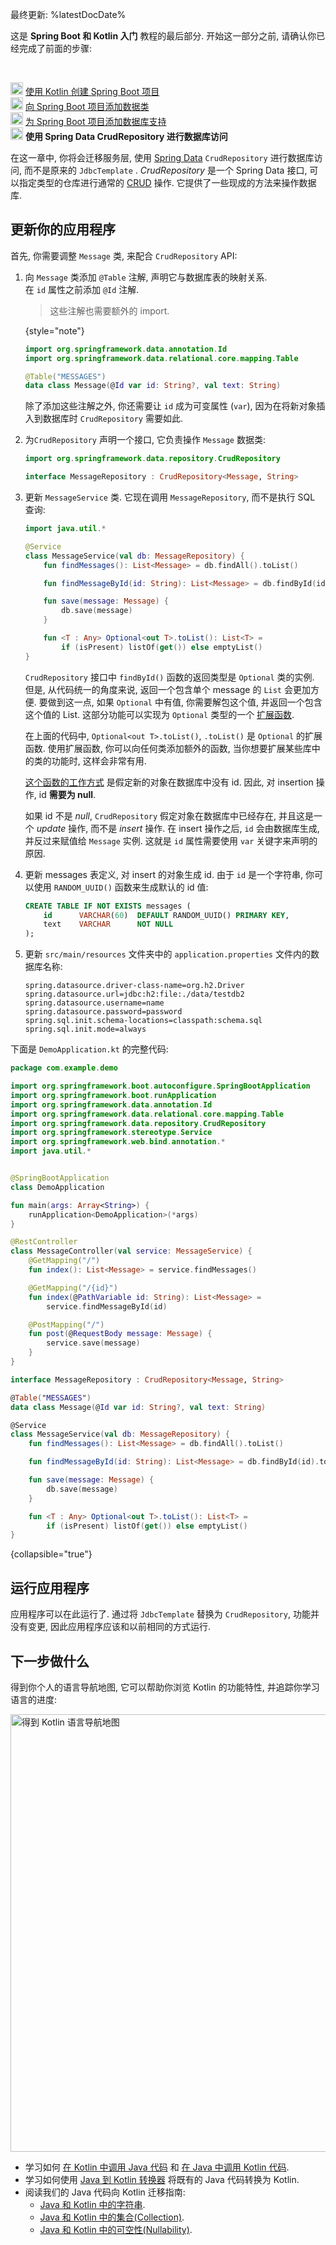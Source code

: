 [//]: # (title: 使用 Spring Data CrudRepository 进行数据库访问)
[//]: # (description: 在 Kotlin 编写的 Spring Boot 项目中使用 Spring Data.)

最终更新: %latestDocDate%

<tldr>
    <p>
        这是 <strong>Spring Boot 和 Kotlin 入门</strong> 教程的最后部分.
        开始这一部分之前, 请确认你已经完成了前面的步骤:
    </p><br/>
    <p>
        <img src="icon-1-done.svg" width="20" alt="第 1 步"/> <a href="jvm-create-project-with-spring-boot.md">使用 Kotlin 创建 Spring Boot 项目</a><br/>
        <img src="icon-2-done.svg" width="20" alt="第 2 步"/> <a href="jvm-spring-boot-add-data-class.md">向 Spring Boot 项目添加数据类</a><br/>
        <img src="icon-3-done.svg" width="20" alt="第 3 步"/> <a href="jvm-spring-boot-add-db-support.md">为 Spring Boot 项目添加数据库支持</a><br/>
        <img src="icon-4.svg" width="20" alt="第 4 步"/> <strong>使用 Spring Data CrudRepository 进行数据库访问</strong>
    </p>
</tldr>

在这一章中, 你将会迁移服务层, 使用 [Spring Data](https://docs.spring.io/spring-data/commons/docs/current/api/org/springframework/data/repository/CrudRepository.html)
`CrudRepository` 进行数据库访问, 而不是原来的 `JdbcTemplate` .
_CrudRepository_ 是一个 Spring Data 接口, 可以指定类型的仓库进行通常的 [CRUD](https://en.wikipedia.org/wiki/Create,_read,_update_and_delete) 操作.
它提供了一些现成的方法来操作数据库.

## 更新你的应用程序

首先, 你需要调整 `Message` 类, 来配合 `CrudRepository` API:

1. 向 `Message` 类添加 `@Table` 注解, 声明它与数据库表的映射关系.  
   在 `id` 属性之前添加 `@Id` 注解.

    > 这些注解也需要额外的 import.
    >
    {style="note"}

    ```kotlin
    import org.springframework.data.annotation.Id
    import org.springframework.data.relational.core.mapping.Table
    
    @Table("MESSAGES")
    data class Message(@Id var id: String?, val text: String)
    ```
    
   除了添加这些注解之外, 你还需要让 `id` 成为可变属性 (`var`), 因为在将新对象插入到数据库时 `CrudRepository` 需要如此.

2. 为`CrudRepository` 声明一个接口, 它负责操作 `Message` 数据类:

    ```kotlin
    import org.springframework.data.repository.CrudRepository
    
    interface MessageRepository : CrudRepository<Message, String>
    ```

3. 更新 `MessageService` 类. 它现在调用 `MessageRepository`, 而不是执行 SQL 查询:

    ```kotlin
    import java.util.*

    @Service
    class MessageService(val db: MessageRepository) {
        fun findMessages(): List<Message> = db.findAll().toList()
    
        fun findMessageById(id: String): List<Message> = db.findById(id).toList()
    
        fun save(message: Message) {
            db.save(message)
        }
    
        fun <T : Any> Optional<out T>.toList(): List<T> =
            if (isPresent) listOf(get()) else emptyList()
    }
    ```

    <deflist collapsible="true">
       <def title="扩展函数">
          <p>
            <code>CrudRepository</code> 接口中 <code>findById()</code> 函数的返回类型是 <code>Optional</code> 类的实例.
            但是, 从代码统一的角度来说, 返回一个包含单个 message 的 <code>List</code> 会更加方便.
            要做到这一点, 如果 <code>Optional</code> 中有值, 你需要解包这个值, 并返回一个包含这个值的 List.
            这部分功能可以实现为 <code>Optional</code> 类型的一个 <a href="extensions.md#extension-functions">扩展函数</a>.
          </p>
          <p>
            在上面的代码中, <code>Optional&lt;out T&gt;.toList()</code>, <code>.toList()</code> 是 <code>Optional</code> 的扩展函数.
            使用扩展函数, 你可以向任何类添加额外的函数, 当你想要扩展某些库中的类的功能时, 这样会非常有用.
          </p>
       </def>
       <def title="CrudRepository save() 函数">
          <p>
            <a href="https://docs.spring.io/spring-data/jdbc/docs/current/reference/html/#jdbc.entity-persistence">这个函数的工作方式</a> 是假定新的对象在数据库中没有 id.
            因此, 对 insertion 操作, id <b>需要为 null</b>.
          </p>
          <p>
            如果 id 不是 <i>null</i>, <code>CrudRepository</code> 假定对象在数据库中已经存在, 并且这是一个 <i>update</i> 操作, 而不是 <i>insert</i> 操作.
            在 insert 操作之后, <code>id</code> 会由数据库生成, 并反过来赋值给 <code>Message</code> 实例.
            这就是 <code>id</code> 属性需要使用 <code>var</code> 关键字来声明的原因.
          </p>
       </def>
    </deflist>

4. 更新 messages 表定义, 对 insert 的对象生成 id. 由于 `id` 是一个字符串, 你可以使用 `RANDOM_UUID()` 函数来生成默认的 id 值:

    ```sql
    CREATE TABLE IF NOT EXISTS messages (
        id      VARCHAR(60)  DEFAULT RANDOM_UUID() PRIMARY KEY,
        text    VARCHAR      NOT NULL
    );
    ```

5. 更新 `src/main/resources` 文件夹中的 `application.properties` 文件内的数据库名称:

   ```none
   spring.datasource.driver-class-name=org.h2.Driver
   spring.datasource.url=jdbc:h2:file:./data/testdb2
   spring.datasource.username=name
   spring.datasource.password=password
   spring.sql.init.schema-locations=classpath:schema.sql
   spring.sql.init.mode=always
   ```

下面是 `DemoApplication.kt` 的完整代码:

```kotlin
package com.example.demo

import org.springframework.boot.autoconfigure.SpringBootApplication
import org.springframework.boot.runApplication
import org.springframework.data.annotation.Id
import org.springframework.data.relational.core.mapping.Table
import org.springframework.data.repository.CrudRepository
import org.springframework.stereotype.Service
import org.springframework.web.bind.annotation.*
import java.util.*


@SpringBootApplication
class DemoApplication

fun main(args: Array<String>) {
    runApplication<DemoApplication>(*args)
}

@RestController
class MessageController(val service: MessageService) {
    @GetMapping("/")
    fun index(): List<Message> = service.findMessages()

    @GetMapping("/{id}")
    fun index(@PathVariable id: String): List<Message> =
        service.findMessageById(id)

    @PostMapping("/")
    fun post(@RequestBody message: Message) {
        service.save(message)
    }
}

interface MessageRepository : CrudRepository<Message, String>

@Table("MESSAGES")
data class Message(@Id var id: String?, val text: String)

@Service
class MessageService(val db: MessageRepository) {
    fun findMessages(): List<Message> = db.findAll().toList()

    fun findMessageById(id: String): List<Message> = db.findById(id).toList()

    fun save(message: Message) {
        db.save(message)
    }

    fun <T : Any> Optional<out T>.toList(): List<T> =
        if (isPresent) listOf(get()) else emptyList()
}
```
{collapsible="true"}

## 运行应用程序

应用程序可以在此运行了.
通过将 `JdbcTemplate` 替换为 `CrudRepository`, 功能并没有变更, 因此应用程序应该和以前相同的方式运行.

## 下一步做什么

得到你个人的语言导航地图, 它可以帮助你浏览 Kotlin 的功能特性, 并追踪你学习语言的进度:

<a href="https://resources.jetbrains.com/storage/products/kotlin/docs/Kotlin_Language_Features_Map.pdf">
   <img src="get-kotlin-language-map.png" width="700" alt="得到 Kotlin 语言导航地图"/>
</a>

* 学习如何 [在 Kotlin 中调用 Java 代码](java-interop.md) 和 [在 Java 中调用 Kotlin 代码](java-to-kotlin-interop.md).
* 学习如何使用 [Java 到 Kotlin 转换器](mixing-java-kotlin-intellij.md#converting-an-existing-java-file-to-kotlin-with-j2k) 将既有的 Java 代码转换为 Kotlin.
* 阅读我们的 Java 代码向 Kotlin 迁移指南:
  * [Java 和 Kotlin 中的字符串](java-to-kotlin-idioms-strings.md).
  * [Java 和 Kotlin 中的集合(Collection)](java-to-kotlin-collections-guide.md).
  * [Java 和 Kotlin 中的可空性(Nullability)](java-to-kotlin-nullability-guide.md).
